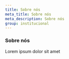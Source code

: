 ```yaml
---
title: Sobre nós
meta_title: Sobre nós
meta_description: Sobre nós
group: institucional
---
```

### Sobre nós

Lorem ipsum dolor sit amet
